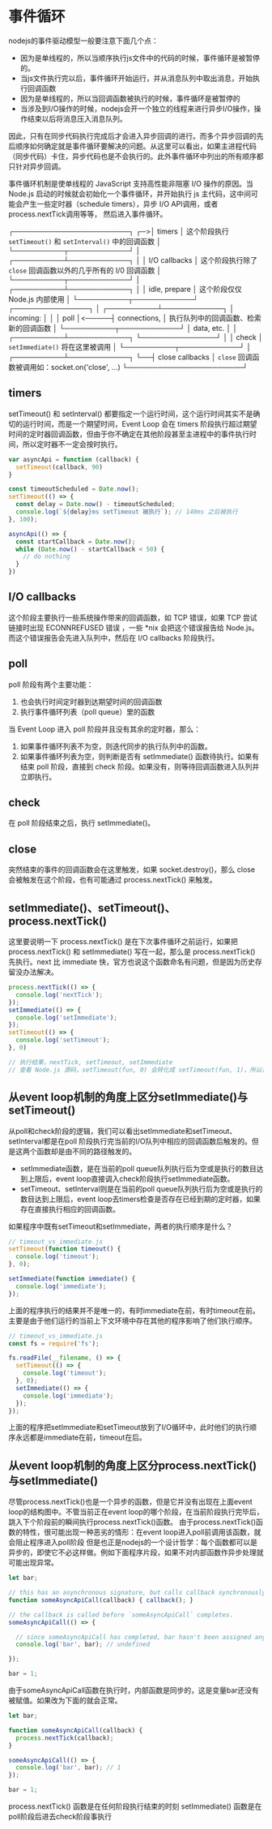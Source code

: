 # 事件循环

nodejs的事件驱动模型一般要注意下面几个点：

* 因为是单线程的，所以当顺序执行js文件中的代码的时候，事件循环是被暂停的。
* 当js文件执行完以后，事件循环开始运行，并从消息队列中取出消息，开始执行回调函数
* 因为是单线程的，所以当回调函数被执行的时候，事件循环是被暂停的
* 当涉及到I/O操作的时候，nodejs会开一个独立的线程来进行异步I/O操作，操作结束以后将消息压入消息队列。

因此，只有在同步代码执行完成后才会进入异步回调的进行。而多个异步回调的先后顺序如何确定就是事件循环要解决的问题。从这里可以看出，如果主进程代码（同步代码）卡住，异步代码也是不会执行的。此外事件循环中列出的所有顺序都只针对异步回调。

事件循环机制是使单线程的 JavaScript 支持高性能非阻塞 I/O 操作的原因。当 Node.js 启动的时候就会初始化一个事件循环，并开始执行 js 主代码，这中间可能会产生一些定时器（schedule timers），异步 I/O API调用，或者process.nextTick调用等等， 然后进入事件循环。

   ┌───────────────────────┐
┌─>│        timers         │ 这个阶段执行 `setTimeout()` 和 `setInterval()` 中的回调函数
│  └──────────┬────────────┘
│  ┌──────────┴────────────┐
│  │     I/O callbacks     │ 这个阶段执行除了 `close` 回调函数以外的几乎所有的 I/0 回调函数
│  └──────────┬────────────┘
│  ┌──────────┴────────────┐
│  │     idle, prepare     │ 这个阶段仅仅 Node.js 内部使用
│  └──────────┬────────────┘      ┌───────────────┐
│  ┌──────────┴────────────┐      │   incoming:   │
│  │         poll          │<─────┤  connections, │ 执行队列中的回调函数、检索新的回调函数
│  └──────────┬────────────┘      │   data, etc.  │
│  ┌──────────┴────────────┐      └───────────────┘
│  │        check          │ `setImmediate()` 将在这里被调用
│  └──────────┬────────────┘
│  ┌──────────┴────────────┐
└──┤    close callbacks    │ `close` 回调函数被调用如：socket.on('close', ...)
   └───────────────────────┘

## timers

setTimeout() 和 setInterval() 都要指定一个运行时间，这个运行时间其实不是确切的运行时间，而是一个期望时间，Event Loop 会在 timers 阶段执行超过期望时间的定时器回调函数，但由于你不确定在其他阶段甚至主进程中的事件执行时间，所以定时器不一定会按时执行。

```javascript
var asyncApi = function (callback) {
  setTimeout(callback, 90)
}

const timeoutScheduled = Date.now();
setTimeout(() => {
  const delay = Date.now() - timeoutScheduled;
  console.log(`${delay}ms setTimeout 被执行`); // 140ms 之后被执行
}, 100);

asyncApi(() => {
  const startCallback = Date.now();
  while (Date.now() - startCallback < 50) {
    // do nothing
  }
})
```

## I/O callbacks

这个阶段主要执行一些系统操作带来的回调函数，如 TCP 错误，如果 TCP 尝试链接时出现 ECONNREFUSED 错误 ，一些 *nix 会把这个错误报告给 Node.js。而这个错误报告会先进入队列中，然后在 I/O callbacks 阶段执行。

## poll

poll 阶段有两个主要功能：

1. 也会执行时间定时器到达期望时间的回调函数
2. 执行事件循环列表（poll queue）里的函数

当 Event Loop 进入 poll 阶段并且没有其余的定时器，那么：

1. 如果事件循环列表不为空，则迭代同步的执行队列中的函数。
2. 如果事件循环列表为空，则判断是否有 setImmediate() 函数待执行。如果有结束 poll 阶段，直接到 check 阶段。如果没有，则等待回调函数进入队列并立即执行。

## check

在 poll 阶段结束之后，执行 setImmediate()。

## close

突然结束的事件的回调函数会在这里触发，如果 socket.destroy()，那么 close 会被触发在这个阶段，也有可能通过 process.nextTick() 来触发。

## setImmediate()、setTimeout()、process.nextTick()

这里要说明一下 process.nextTick() 是在下次事件循环之前运行，如果把 process.nextTick() 和 setImmediate() 写在一起，那么是 process.nextTick() 先执行。next 比 immediate 快，官方也说这个函数命名有问题，但是因为历史存留没办法解决。

```javascript
process.nextTick(() => {
  console.log('nextTick');
});
setImmediate(() => {
  console.log('setImmediate');
});
setTimeout(() => {
  console.log('setTimeout'); 
}, 0)

// 执行结果，nextTick, setTimeout, setImmediate
// 查看 Node.js 源码，setTimeout(fun, 0) 会转化成 setTimeout(fun, 1)，所以在这种简单的情况下，对于不同设备，setImmediate 有可能早于 setTimeout 执行。
```

## 从event loop机制的角度上区分setImmediate()与setTimeout()

从poll和check阶段的逻辑，我们可以看出setImmediate和setTimeout、setInterval都是在poll 阶段执行完当前的I/O队列中相应的回调函数后触发的。但是这两个函数却是由不同的路径触发的。

* setImmediate函数，是在当前的poll queue队列执行后为空或是执行的数目达到上限后，event loop直接调入check阶段执行setImmediate函数。
* setTimeout、setInterval则是在当前的poll queue队列执行后为空或是执行的数目达到上限后，event loop去timers检查是否存在已经到期的定时器，如果存在直接执行相应的回调函数。

如果程序中既有setTimeout和setImmediate，两者的执行顺序是什么？

```javascript
// timeout_vs_immediate.js
setTimeout(function timeout() {
  console.log('timeout');
}, 0);

setImmediate(function immediate() {
  console.log('immediate');
});
```

上面的程序执行的结果并不是唯一的，有时immediate在前，有时timeout在前。主要是由于他们运行的当前上下文环境中存在其他的程序影响了他们执行顺序。

```javascript
// timeout_vs_immediate.js
const fs = require('fs');

fs.readFile(__filename, () => {
  setTimeout(() => {
    console.log('timeout');
  }, 0);
  setImmediate(() => {
    console.log('immediate');
  });
});
```

上面的程序把setImmediate和setTimeout放到了I/O循环中，此时他们的执行顺序永远都是immediate在前，timeout在后。

## 从event loop机制的角度上区分process.nextTick()与setImmediate()

尽管process.nextTick()也是一个异步的函数，但是它并没有出现在上面event loop的结构图中。不管当前正在event loop的哪个阶段，在当前阶段执行完毕后，跳入下个阶段前的瞬间执行process.nextTick()函数。
由于process.nextTick()函数的特性，很可能出现一种恶劣的情形：在event loop进入poll前调用该函数，就会阻止程序进入poll阶段
但是也正是nodejs的一个设计哲学：每个函数都可以是异步的，即使它不必这样做。例如下面程序片段，如果不对内部函数作异步处理就可能出现异常。

```javascript
let bar;

// this has an asynchronous signature, but calls callback synchronously
function someAsyncApiCall(callback) { callback(); }

// the callback is called before `someAsyncApiCall` completes.
someAsyncApiCall(() => {

  // since someAsyncApiCall has completed, bar hasn't been assigned any value
  console.log('bar', bar); // undefined

});

bar = 1;
```

由于someAsyncApiCall函数在执行时，内部函数是同步的，这是变量bar还没有被赋值。如果改为下面的就会正常。

```javascript
let bar;

function someAsyncApiCall(callback) {
  process.nextTick(callback);
}

someAsyncApiCall(() => {
  console.log('bar', bar); // 1
});

bar = 1;
```

process.nextTick() 函数是在任何阶段执行结束的时刻
setImmediate() 函数是在poll阶段后进去check阶段事执行
